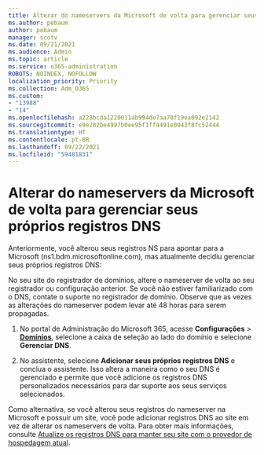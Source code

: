 ```yaml
---
title: Alterar do nameservers da Microsoft de volta para gerenciar seus próprios registros DNS
ms.author: pebaum
author: pebaum
manager: scotv
ms.date: 09/21/2021
ms.audience: Admin
ms.topic: article
ms.service: o365-administration
ROBOTS: NOINDEX, NOFOLLOW
localization_priority: Priority
ms.collection: Adm_O365
ms.custom:
- "13988"
- "14"
ms.openlocfilehash: a228bcda1220011ab994de7aa70f19ea092e2142
ms.sourcegitcommit: e9e282be4997b0ee95f1ff4491e0943f8fc52444
ms.translationtype: HT
ms.contentlocale: pt-BR
ms.lasthandoff: 09/22/2021
ms.locfileid: "59481831"
---
```

# <a name="changing-from-microsoft-nameservers-back-to-managing-your-own-dns-records"></a>Alterar do nameservers da Microsoft de volta para gerenciar seus próprios registros DNS

Anteriormente, você alterou seus registros NS para apontar para a Microsoft (ns1.bdm.microsoftonline.com), mas atualmente decidiu gerenciar seus próprios registros DNS:

No seu site do registrador de domínios, altere o nameserver de volta ao seu registrador ou configuração anterior. Se você não estiver familiarizado com o DNS, contate o suporte no registrador de domínio. Observe que as vezes as alterações do nameserver podem levar até 48 horas para serem propagadas. 

1. No portal de Administração do Microsoft 365, acesse **Configurações** > [**Domínios**](https://admin.microsoft.com/Adminportal/Home#/Domains), selecione a caixa de seleção ao lado do domínio e selecione **Gerenciar DNS**. 

2. No assistente, selecione **Adicionar seus próprios registros DNS** e conclua o assistente. Isso altera a maneira como o seu DNS é gerenciado e permite que você adicione os registros DNS personalizados necessários para dar suporte aos seus serviços selecionados.

Como alternativa, se você alterou seus registros do nameserver na Microsoft e possuir um site, você pode adicionar registros DNS ao site em vez de alterar os nameservers de volta. Para obter mais informações, consulte [Atualize os registros DNS para manter seu site com o provedor de hospedagem atual](https://docs.microsoft.com/microsoft-365/admin/dns/update-dns-records-to-retain-current-hosting-provider).


